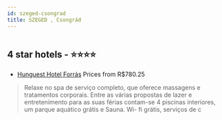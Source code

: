 ```yaml
---
id: szeged-csongrad
title: SZEGED , Csongrád
---
```


<center><img src="https://i.travelapi.com/hotels/2000000/1120000/1114900/1114844/96a6b226_z.jpg" alt="" /></center>


##  4 star hotels - ⭐️⭐️⭐️⭐️

-    [Hunguest Hotel Forrás](https://www.hurb.com/br/aud/https://www.hurb.com/br/hotels/szeged/hunguest-hotel-forras-HT-TTNX?cmp=18055) Prices from R$780.25
   > Relaxe no spa de serviço completo, que oferece massagens e tratamentos corporais. Entre as várias propostas de lazer e entretenimento para as suas férias contam-se 4 piscinas interiores, um parque aquático grátis e Sauna. Wi- fi grátis, serviços de c
